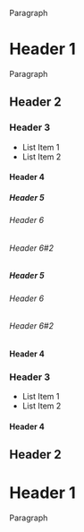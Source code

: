 Paragraph

# Header 1 #

Paragraph

## Header 2 ##

### Header 3

* List Item 1
* List Item 2

#### Header 4

##### Header 5

###### Header 6

###### Header 6#2

##### Header 5

###### Header 6

###### Header 6#2

#### Header 4

### Header 3

* List Item 1
* List Item 2

#### Header 4

## Header 2 ##

# Header 1 #

Paragraph
